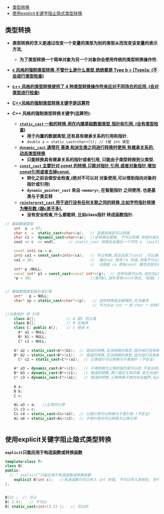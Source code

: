 - [类型转换](#类型转换)
- [使用explicit关键字阻止隐式类型转换](#使用explicit关键字阻止隐式类型转换)



## 类型转换

- **类型转换的含义是通过改变一个变量的类型为别的类型从而改变该变量的表示方法,**
  - **为了类型转换一个简单对象为另一个对象你会使用传统的类型转换操作符.**
- <u>**c 风格的强制类型转换,不管什么是什么类型,统统都是 Type b = (Type)a;  (不会进行类型检查)**</u>
- <u>**c++ 风格的类型转换提供了 4 种类型转换操作符来应对不同场合的应用.    (会对类型进行检查)**</u>
- <u>**C++风格的强制类型转换关键字是运算符**</u>

- **C++ 风格的强制类型转换关键字(运算符):**
  - <u>**`static_cast`   一般的转换,用在内建基础数据类型,指针和引用.   (会有类型检查)**</u>
    - **用于内置的数据类型,还有具有继承关系的引用和指针.**
    - `double a = static_cast<char>(t); // t是 int 类型`
  - <u>**`dynamic_cast`  通常在 基类 和派生类之间进行转换时使用,有继承关系的. 动态类型转换**</u>
    - **只能转换具有继承关系的指针或者引用, 只能由子类型转换到父类型.**
  - <u>**`const_cast`    主要针对 const 的转换,只能对指针,引用.或者对象指针,增加const引用或者去掉const.**</u>
    - **转化之前会做安全检查,(绝对不可以对 对象使用,可以借助指向对象的指针或引用)**
    - **`dynamic_pointer_cast` 来自 `<memory>`, 在智能指针 之间使用. 也是基类与子类互转**
  - <u>**`reinterpret_cast`  用于进行没有任何关联之间的转换,比如字符指针转换为整形数.(跟c差不多).**</u>
    - **没有安全检查,什么都能转, 比如class指针 转成函数指针.**

```c++
// 基础数据类型
    int  a  = 97;
    char c  =  static_cast<char>(a);   // 是基础类型可以转换
    char c1 =  dynamic_cast<char>(a);  //该转换会报错, 不可以转换 非指针或引用的类型
    cout << c  << endl;      // static_cast 转换后会输出一个字符 a  (ascll 码97就是a)

    const int& ca = a;
    int& ca1 = const_cast<int&>(ca);   // 可以转换,而且去除了const ,可以通过ca1进行修改了.
    ca1 = 30;                          //  通过ca1 修改了a 的值,但是不可以直接对a 进行赋值
                                       //  也就是 ca 原有const 属性还是存在的.
    int* p =NULL;
    const int* p1 = const_cast<const int*>(p);  // 这样也是可以的,但仅仅p1具有const
    *p = 30;                           //虽然p1 指针具有const效应, 但是p 没有变,他还是可以修改.
   

// 基础数据类型指针或引用
    int*   p = NULL;
    char* sp = static_cast<char*>(p);   // 这样转换是会报错的,无法编译
                                        // 不允许从'int *'到'char *'的转换

//对象指针 和 引用
    class A{};              // A 是C 的父类
    class B{};              // B 无继承
    class C: public A{};    // C 继承 A
      A* a1 = NULL;
      B* b1 = NULL;
      C* c1 = NULL; 
    
    A* a2 = static_cast<A*>(b1);  // 错误的转换,无法转换的类型,因为他们没有继承关系
    B* b2 = static_cast<B*>(c1);  // 错误的转换,无法转换的类型,因为他们没有继承关系
	  C* c2 = static_cast<C*>(a1);  // 父类指针可以转换为子类指针 (不安全)

    A* a3 = dynamic_cast<A*>(c1);   // 子类转换为父类的指针是可以的 不会出现内存访问越界
    B* b3 = dynamic_cast<B*>(c1);   // 错误的转换,两个毫无关系的类 是无法进行转换的
    C* c3 = dynamic_cast<C*>(a1);   // 错误的转换,父类转换子类内存会越界,dynamic_cast 会直接报错
    
    A a;
    B b;
    C c;
    
    A& a3 = a;   //正常的引用
    C& c3 = c;
    C& c4 = static_cast<C&>(a3);  // 父类引用可以转换为子类引用 (不安全)
    A& a4 = static_cast<A&>(c3);  // 子类引用也可以转换为父类引用
    


```







## 使用explicit关键字阻止隐式类型转换

**`explicit`只能应用于构造函数或转换函数**

```c++
template<class T>
class B{
public:
  // “ explicit”只能应用于构造函数或转换函数
  	explicit B(int c);   //构造函数只可以传入 int 的值, 不可以传入其他的, 但不限定手动强制类型转换
};


B(2) ;  // 可以
B( 2.4);   // 不可以
B( static_cast<int>(3.3) );   // 可以的
```

